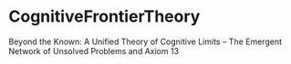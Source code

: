 # CognitiveFrontierTheory
Beyond the Known: A Unified Theory of Cognitive Limits – The Emergent Network of Unsolved Problems and Axiom 13

